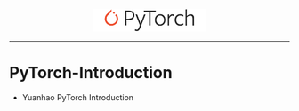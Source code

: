<p align="center"><img width="40%" src="logo/pytorch_logo_2018.svg" /></p>

--------------------------------------------------------------------------------

# PyTorch-Introduction
* Yuanhao PyTorch Introduction
